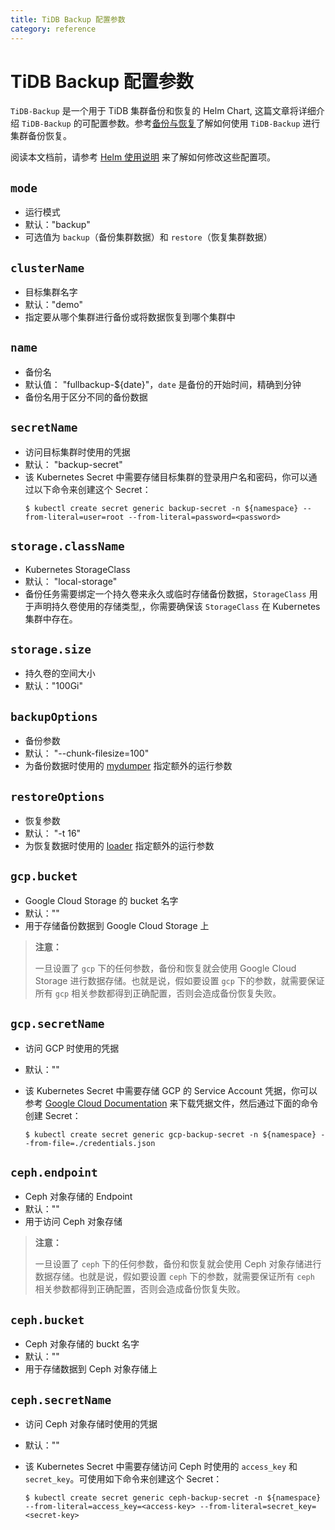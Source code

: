 ```yaml
---
title: TiDB Backup 配置参数
category: reference
---
```


# TiDB Backup 配置参数

`TiDB-Backup` 是一个用于 TiDB 集群备份和恢复的 Helm Chart, 这篇文章将详细介绍 `TiDB-Backup` 的可配置参数。参考[备份与恢复](/dev/how-to/maintain/backup-and-restore.md)了解如何使用 `TiDB-Backup` 进行集群备份恢复。

阅读本文档前，请参考 [Helm 使用说明](/TODO/to-helm-guide) 来了解如何修改这些配置项。 

## `mode`

+ 运行模式
+ 默认："backup"
+ 可选值为 `backup`（备份集群数据）和 `restore`（恢复集群数据）

## `clusterName`

+ 目标集群名字
+ 默认："demo"
+ 指定要从哪个集群进行备份或将数据恢复到哪个集群中

## `name`

+ 备份名
+ 默认值： "fullbackup-${date}"，`date` 是备份的开始时间，精确到分钟
+ 备份名用于区分不同的备份数据

## `secretName`

+ 访问目标集群时使用的凭据
+ 默认： "backup-secret"
+ 该 Kubernetes Secret 中需要存储目标集群的登录用户名和密码，你可以通过以下命令来创建这个 Secret：
    ```shell
    $ kubectl create secret generic backup-secret -n ${namespace} --from-literal=user=root --from-literal=password=<password>
    ```

## `storage.className`

+ Kubernetes StorageClass 
+ 默认： "local-storage"
+ 备份任务需要绑定一个持久卷来永久或临时存储备份数据，`StorageClass` 用于声明持久卷使用的存储类型,，你需要确保该 `StorageClass` 在 Kubernetes 集群中存在。 

## `storage.size`

+ 持久卷的空间大小
+ 默认："100Gi"

## `backupOptions`

+ 备份参数
+ 默认： "--chunk-filesize=100"
+ 为备份数据时使用的 [mydumper](/dev/reference/tools/mydumper.md) 指定额外的运行参数

## `restoreOptions`

+ 恢复参数
+ 默认： "-t 16"
+ 为恢复数据时使用的 [loader](/dev/reference/tools/loader.md) 指定额外的运行参数 

## `gcp.bucket`

+ Google Cloud Storage 的 bucket 名字
+ 默认：""
+ 用于存储备份数据到 Google Cloud Storage 上

> **注意：**
>
> 一旦设置了 `gcp` 下的任何参数，备份和恢复就会使用 Google Cloud Storage 进行数据存储。也就是说，假如要设置 `gcp` 下的参数，就需要保证所有 `gcp` 相关参数都得到正确配置，否则会造成备份恢复失败。

## `gcp.secretName`

+ 访问 GCP 时使用的凭据
+ 默认：""
+ 该 Kubernetes Secret 中需要存储 GCP 的 Service Account 凭据，你可以参考 [Google Cloud Documentation](https://cloud.google.com/docs/authentication/production#obtaining_and_providing_service_account_credentials_manually) 来下载凭据文件，然后通过下面的命令创建 Secret：

    ```shell
    $ kubectl create secret generic gcp-backup-secret -n ${namespace} --from-file=./credentials.json
    ```

## `ceph.endpoint`

+ Ceph 对象存储的 Endpoint
+ 默认：""
+ 用于访问 Ceph 对象存储

> **注意：**
>
> 一旦设置了 `ceph` 下的任何参数，备份和恢复就会使用 Ceph 对象存储进行数据存储。也就是说，假如要设置 `ceph` 下的参数，就需要保证所有 `ceph` 相关参数都得到正确配置，否则会造成备份恢复失败。

## `ceph.bucket`

+ Ceph 对象存储的 buckt 名字
+ 默认：""
+ 用于存储数据到 Ceph 对象存储上

## `ceph.secretName`

+ 访问 Ceph 对象存储时使用的凭据
+ 默认：""
+ 该 Kubernetes Secret 中需要存储访问 Ceph 时使用的 `access_key` 和 `secret_key`。可使用如下命令来创建这个 Secret：

    ```shell
    $ kubectl create secret generic ceph-backup-secret -n ${namespace} --from-literal=access_key=<access-key> --from-literal=secret_key=<secret-key>
    ```

